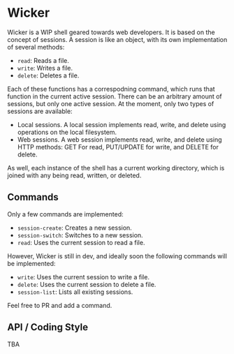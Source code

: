 # Wicker

Wicker is a WIP shell geared towards web developers. It is based on the concept
of sessions. A session is like an object, with its own implementation of several
methods:

- `read`: Reads a file.
- `write`: Writes a file.
- `delete`: Deletes a file.

Each of these functions has a correspodning command, which runs that function in
the current active session. There can be an arbitrary amount of sessions, but only
one active session. At the moment, only two types of sessions are available:

- Local sessions. A local session implements read, write, and delete using operations
  on the local filesystem.
- Web sessions. A web session implements read, write, and delete using HTTP methods:
  GET For read, PUT/UPDATE for write, and DELETE for delete.

As well, each instance of the shell has a current working directory, which is joined with any
being read, written, or deleted.

## Commands

Only a few commands are implemented:
- `session-create`: Creates a new session.
- `session-switch`: Switches to a new session.
- `read`: Uses the current session to read a file.

However, Wicker is still in dev, and ideally soon the following commands will be implemented:
- `write`: Uses the current session to write a file.
- `delete`: Uses the current session to delete a file.
- `session-list`: Lists all existing sessions.

Feel free to PR and add a command.

## API / Coding Style

TBA
